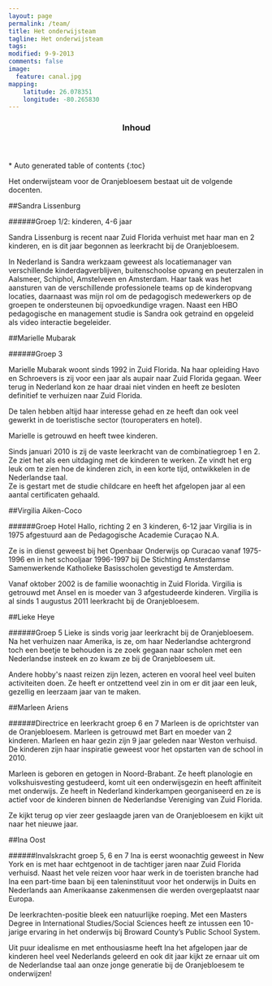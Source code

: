 ```yaml
---
layout: page
permalink: /team/
title: Het onderwijsteam
tagline: Het onderwijsteam
tags: 
modified: 9-9-2013
comments: false
image:
  feature: canal.jpg
mapping:
    latitude: 26.078351
    longitude: -80.265830
---
```



<section id="table-of-contents" class="toc">
  <header>
    <h3 >Inhoud</h3>
  </header>
<div id="drawer" markdown="1">
*  Auto generated table of contents
{:toc}
</div>
</section><!-- /#table-of-contents -->



Het onderwijsteam voor de Oranjebloesem bestaat uit de volgende docenten.

##Sandra Lissenburg 

######Groep 1/2:  kinderen, 4-6 jaar 

Sandra Lissenburg is recent naar Zuid Florida verhuist met haar man en 2 kinderen, en is dit jaar begonnen as leerkracht bij de Oranjebloesem.

In Nederland is Sandra werkzaam geweest als locatiemanager van verschillende kinderdagverblijven, buitenschoolse opvang en peuterzalen in Aalsmeer, Schiphol, Amstelveen en Amsterdam. Haar taak was het aansturen van de verschillende professionele teams op de kinderopvang locaties, daarnaast was mijn rol om de pedagogisch medewerkers op de groepen te ondersteunen bij opvoedkundige vragen. Naast een HBO pedagogische en management studie is Sandra ook getraind en opgeleid als video interactie begeleider. 

##Marielle Mubarak 

######Groep 3 

Marielle Mubarak woont sinds 1992 in Zuid Florida. Na haar opleiding Havo en Schroevers is zij voor een jaar als aupair naar Zuid Florida gegaan. Weer terug in Nederland kon ze haar draai niet vinden en heeft ze besloten definitief te verhuizen naar Zuid Florida.

De talen hebben altijd haar interesse gehad en ze heeft dan ook veel gewerkt in de toeristische sector (touroperaters en hotel). 

Marielle is getrouwd en heeft twee kinderen. 

Sinds  januari 2010 is zij de vaste leerkracht van de combinatiegroep 1 en 2. Ze ziet het als een uitdaging met de kinderen te werken. Ze vindt het erg leuk om te zien hoe de kinderen  zich, in een korte tijd,  ontwikkelen in de Nederlandse taal.  
Ze is gestart met de studie childcare en heeft het afgelopen jaar al een aantal certificaten gehaald.

##Virgilia Aiken-Coco

######Groep Hotel Hallo, richting 2 en 3 kinderen, 6-12 jaar
Virgilia is in 1975 afgestuurd aan de Pedagogische Academie Curaçao N.A.

Ze is in dienst geweest bij het Openbaar Onderwijs op Curacao vanaf 1975-1996 en in het schooljaar 1996-1997 bij De Stichting Amsterdamse Samenwerkende Katholieke Basisscholen gevestigd te Amsterdam. 

Vanaf  oktober 2002 is de familie woonachtig in Zuid Florida. Virgilia is getrouwd met Ansel en is moeder van 3 afgestudeerde kinderen. Virgilia is al sinds 1 augustus 2011 leerkracht bij de Oranjebloesem.
 
##Lieke Heye

######Groep 5
Lieke is sinds vorig jaar leerkracht bij de Oranjebloesem. Na het verhuizen naar Amerika, is ze, om haar Nederlandse achtergrond toch een beetje te behouden is ze  zoek gegaan naar scholen met een Nederlandse insteek en zo kwam ze bij de Oranjebloesem uit. 

Andere hobby's naast reizen zijn lezen, acteren en vooral heel veel buiten activiteiten doen. Ze heeft er ontzettend veel zin in om  er dit jaar een leuk, gezellig en leerzaam jaar van te maken.

##Marleen Ariens

######Directrice en leerkracht groep 6 en 7 
Marleen is de oprichtster van de Oranjebloesem. Marleen is getrouwd met Bart en moeder van 2 kinderen. Marleen en haar gezin zijn 9 jaar geleden naar Weston verhuisd. 
De kinderen zijn haar inspiratie geweest voor het opstarten van de school in 2010. 

Marleen is geboren en getogen in Noord-Brabant. Ze heeft planologie en volkshuisvesting gestudeerd, komt uit een onderwijsgezin en heeft affiniteit met onderwijs. Ze heeft in Nederland kinderkampen georganiseerd en ze is  actief voor de kinderen binnen de Nederlandse Vereniging van Zuid Florida.

Ze kijkt terug op vier  zeer geslaagde jaren van de Oranjebloesem en kijkt uit naar het nieuwe jaar. 
 
##Ina Oost

######Invalskracht groep 5, 6 en 7
Ina is eerst woonachtig geweest in New York en is met haar echtgenoot in de tachtiger jaren naar Zuid Florida verhuisd. Naast het vele reizen voor haar werk in de toeristen branche had Ina een part-time baan bij een taleninstituut voor het onderwijs in Duits en Nederlands aan Amerikaanse zakenmensen die werden overgeplaatst naar Europa.

De leerkrachten-positie bleek een natuurlijke roeping. Met een Masters Degree in International Studies/Social Sciences heeft ze intussen een 10-jarige ervaring in het onderwijs bij Broward County’s Public School System.

Uit puur idealisme en met enthousiasme heeft Ina het afgelopen jaar de kinderen heel veel Nederlands geleerd en ook dit jaar kijkt ze ernaar uit om de Nederlandse taal aan onze jonge generatie bij de Oranjebloesem te onderwijzen!
